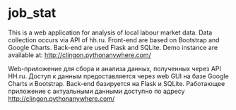 # job_stat
This is a web application for analysis of local labour market data. Data collection occurs via API of hh.ru. Front-end are based on Bootstrap and Google Charts. Back-end are used Flask and SQLite. Demo instance are available at: http://clingon.pythonanywhere.com/

Web-приложение для сбора и анализа данных, полученных через API HH.ru. Доступ к данным предоставляется через web GUI на базе Google Charts и Bootstrap. Back-end базируется на Flask и SQLite. Работающее приложение с актуальными данными доступно по адресу http://clingon.pythonanywhere.com/


